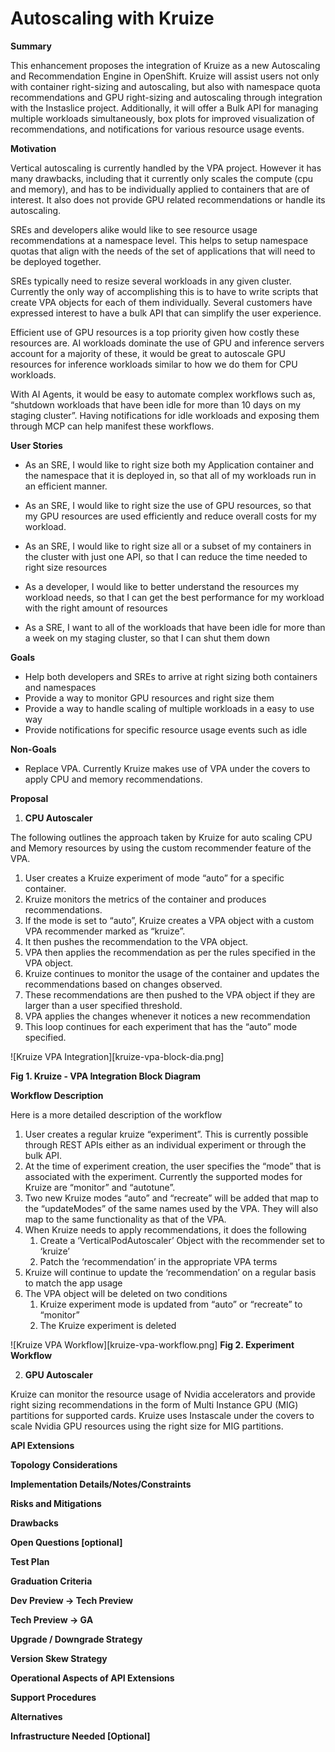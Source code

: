 # Autoscaling with Kruize

**Summary**

This enhancement proposes the integration of Kruize as a new Autoscaling and Recommendation Engine in OpenShift. Kruize will assist users not only with container right-sizing and autoscaling, but also with namespace quota recommendations and GPU right-sizing and autoscaling through integration with the Instaslice project. Additionally, it will offer a Bulk API for managing multiple workloads simultaneously, box plots for improved visualization of recommendations, and notifications for various resource usage events.


**Motivation**

Vertical autoscaling is currently handled by the VPA project. However it has many drawbacks, including that it currently only scales the compute (cpu and memory), and has to be individually applied to containers that are of interest. It also does not provide GPU related recommendations or handle its autoscaling.

SREs and developers alike would like to see resource usage recommendations at a namespace level. This helps to setup namespace quotas that align with the needs of the set of applications that will need to be deployed together.

SREs typically need to resize several workloads in any given cluster. Currently the only way of accomplishing this is to have to write scripts that create VPA objects for each of them individually. Several customers have expressed interest to have a bulk API that can simplify the user experience.

Efficient use of GPU resources is a top priority given how costly these resources are. AI workloads dominate the use of GPU and inference servers account for a majority of these, it would be great to autoscale GPU resources for inference workloads similar to how we do them for CPU workloads.

With AI Agents, it would be easy to automate complex workflows such as, “shutdown workloads that have been idle for more than 10 days on my staging cluster”. Having notifications for idle workloads and exposing them through MCP can help manifest these workflows.

**User Stories**

* As an SRE, I would like to right size both my Application container and the namespace that it is deployed in, so that all of my workloads run in an efficient manner.  
    
* As an SRE, I would like to right size the use of GPU resources, so that my GPU resources are used efficiently and reduce overall costs for my workload.  
    
* As an SRE, I would like to right size all or a subset of my containers in the cluster with just one API, so that I can reduce the time needed to right size resources  
    
* As a developer, I would like to better understand the resources my workload needs, so that I can get the best performance for my workload with the right amount of resources  
    
* As a SRE, I want to all of the workloads that have been idle for more than a week on my staging cluster, so that I can shut them down

**Goals**

* Help both developers and SREs to arrive at right sizing both containers and namespaces  
* Provide a way to monitor GPU resources and right size them
* Provide a way to handle scaling of multiple workloads in a easy to use way
* Provide notifications for specific resource usage events such as idle

**Non-Goals**

* Replace VPA. Currently Kruize makes use of VPA under the covers to apply CPU and memory recommendations.

**Proposal**

1. **CPU Autoscaler**  

The following outlines the approach taken by Kruize for auto scaling CPU and Memory resources by using the custom recommender feature of the VPA.
     
1. User creates a Kruize experiment of mode “auto” for a specific container.  
2. Kruize monitors the metrics of the container and produces recommendations.  
3. If the mode is set to “auto”, Kruize creates a VPA object with a custom VPA recommender marked as “kruize”.  
4. It then pushes the recommendation to the VPA object.  
5. VPA then applies the recommendation as per the rules specified in the VPA object.  
6. Kruize continues to monitor the usage of the container and updates the recommendations based on changes observed.  
7. These recommendations are then pushed to the VPA object if they are larger than a user specified threshold.  
8. VPA applies the changes whenever it notices a new recommendation  
9. This loop continues for each experiment that has the “auto” mode specified.

![Kruize VPA Integration][kruize-vpa-block-dia.png]

**Fig 1\. Kruize \- VPA Integration Block Diagram**

**Workflow Description**

Here is a more detailed description of the workflow

1. User creates a regular kruize “experiment”. This is currently possible through REST APIs either as an individual experiment or through the bulk API.  
2. At the time of experiment creation, the user specifies the “mode” that is associated with the experiment. Currently the supported modes for Kruize are “monitor” and “autotune”.  
3. Two new Kruize modes “auto” and “recreate” will be added that map to the “updateModes” of the same names used by the VPA. They will also map to the same functionality as that of the VPA.  
4. When Kruize needs to apply recommendations, it does the following  
   1. Create a ‘VerticalPodAutoscaler’ Object with the recommender set to ‘kruize’  
   2. Patch the ‘recommendation’ in the appropriate VPA terms  
5. Kruize will continue to update the ‘recommendation’ on a regular basis to match the app usage  
6. The VPA object will be deleted on two conditions  
   1. Kruize experiment mode is updated from “auto” or “recreate” to “monitor”  
   2. The Kruize experiment is deleted  

![Kruize VPA Workflow][kruize-vpa-workflow.png]
**Fig 2\. Experiment Workflow**

2. **GPU Autoscaler**

Kruize can monitor the resource usage of Nvidia accelerators and provide right sizing recommendations in the form of Multi Instance GPU (MIG) partitions for supported cards. Kruize uses Instascale under the covers to scale Nvidia GPU resources using the right size for MIG partitions. 

**API Extensions**

**Topology Considerations**

**Implementation Details/Notes/Constraints**

**Risks and Mitigations**

**Drawbacks**

**Open Questions \[optional\]**

**Test Plan**

**Graduation Criteria**

**Dev Preview \-\> Tech Preview**

**Tech Preview \-\> GA**

**Upgrade / Downgrade Strategy**

**Version Skew Strategy**

**Operational Aspects of API Extensions**

**Support Procedures**

**Alternatives**

**Infrastructure Needed \[Optional\]**

